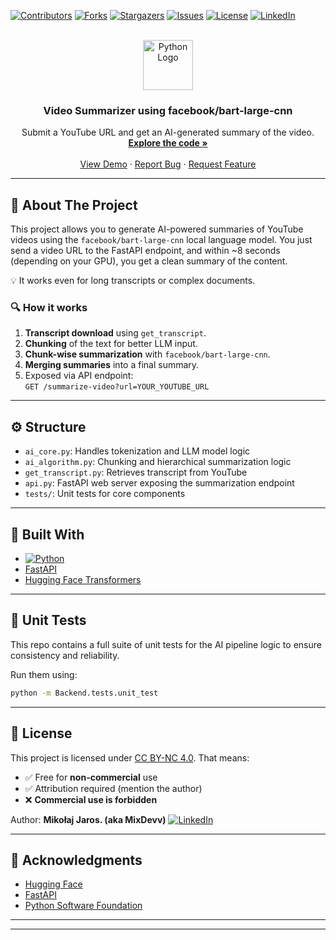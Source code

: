 
<!-- Improved compatibility of back to top link -->
<a id="readme-top"></a>

[![Contributors][contributors-shield]][contributors-url]
[![Forks][forks-shield]][forks-url]
[![Stargazers][stars-shield]][stars-url]
[![Issues][issues-shield]][issues-url]
[![License][license-shield]][license-url]
[![LinkedIn][linkedin-shield]][linkedin-url]

<br />
<div align="center">
  <a href="https://github.com/Mielone2Good/VideoSummarizerAI">
    <img src="https://www.python.org/static/community_logos/python-logo.png" alt="Python Logo" height="80">
  </a>

  <h3 align="center">Video Summarizer using facebook/bart-large-cnn</h3>

  <p align="center">
    Submit a YouTube URL and get an AI-generated summary of the video.
    <br />
    <a href="https://github.com/Mielone2Good/VideoSummarizerAI"><strong>Explore the code »</strong></a>
    <br />
    <br />
    <a href="https://github.com/Mielone2Good/VideoSummarizerAI">View Demo</a>
    ·
    <a href="https://github.com/Mielone2Good/VideoSummarizerAI/issues/new?labels=bug&template=bug-report---.md">Report Bug</a>
    ·
    <a href="https://github.com/Mielone2Good/VideoSummarizerAI/issues/new?labels=enhancement&template=feature-request---.md">Request Feature</a>
  </p>
</div>

---

## 📌 About The Project

This project allows you to generate AI-powered summaries of YouTube videos using the `facebook/bart-large-cnn` local language model. You just send a video URL to the FastAPI endpoint, and within ~8 seconds (depending on your GPU), you get a clean summary of the content.

💡 It works even for long transcripts or complex documents.

### 🔍 How it works

1. **Transcript download** using `get_transcript`.
2. **Chunking** of the text for better LLM input.
3. **Chunk-wise summarization** with `facebook/bart-large-cnn`.
4. **Merging summaries** into a final summary.
5. Exposed via API endpoint:  
   `GET /summarize-video?url=YOUR_YOUTUBE_URL`

---

## ⚙️ Structure

- `ai_core.py`: Handles tokenization and LLM model logic  
- `ai_algorithm.py`: Chunking and hierarchical summarization logic  
- `get_transcript.py`: Retrieves transcript from YouTube  
- `api.py`: FastAPI web server exposing the summarization endpoint  
- `tests/`: Unit tests for core components

---

## 🚀 Built With

* [![Python](https://img.shields.io/badge/Python-3.10+-blue?style=for-the-badge&logo=python&logoColor=white)](https://www.python.org/)
* [FastAPI](https://fastapi.tiangolo.com/)
* [Hugging Face Transformers](https://huggingface.co/docs/transformers/index)

---

## 🧪 Unit Tests

This repo contains a full suite of unit tests for the AI pipeline logic to ensure consistency and reliability.

Run them using:

```bash
python -m Backend.tests.unit_test
````

---

## 🚫 License

This project is licensed under [CC BY-NC 4.0](https://creativecommons.org/licenses/by-nc/4.0/).
That means:

* ✅ Free for **non-commercial** use
* ✅ Attribution required (mention the author)
* ❌ **Commercial use is forbidden**

Author: **Mikołaj Jaros. (aka MixDevv)**
[![LinkedIn](https://img.shields.io/badge/-Mikołaj%20Jaros-blue?style=flat&logo=Linkedin&logoColor=white)](https://www.linkedin.com/in/mikolajjaros/)

---

## 🙏 Acknowledgments

* [Hugging Face](https://huggingface.co/)
* [FastAPI](https://fastapi.tiangolo.com/)
* [Python Software Foundation](https://www.python.org/)

---

<!-- MARKDOWN LINKS & IMAGES -->

[contributors-shield]: https://img.shields.io/github/contributors/Mielone2Good/summarizer.svg?style=for-the-badge
[contributors-url]: https://github.com/Mielone2Good/VideoSummarizerAI/graphs/contributors
[forks-shield]: https://img.shields.io/github/forks/Mielone2Good/summarizer.svg?style=for-the-badge
[forks-url]: https://github.com/Mielone2Good/VideoSummarizerAI/network/members
[stars-shield]: https://img.shields.io/github/stars/Mielone2Good/summarizer.svg?style=for-the-badge
[stars-url]: https://github.com/Mielone2Good/VideoSummarizerAI/stargazers
[issues-shield]: https://img.shields.io/github/issues/Mielone2Good/summarizer.svg?style=for-the-badge
[issues-url]: https://github.com/Mielone2Good/VideoSummarizerAI/issues
[license-shield]: https://img.shields.io/badge/License-CC%20BY--NC%204.0-lightgrey?style=for-the-badge
[license-url]: https://creativecommons.org/licenses/by-nc/4.0/
[linkedin-shield]: https://img.shields.io/badge/-LinkedIn-black.svg?style=for-the-badge&logo=linkedin&colorB=555
[linkedin-url]: https://www.linkedin.com/in/mikolajjaros/


---


